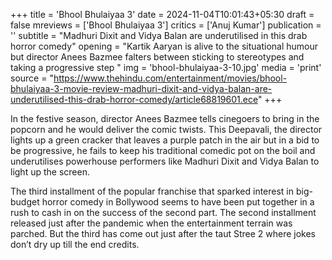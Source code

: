 +++
title = 'Bhool Bhulaiyaa 3'
date = 2024-11-04T10:01:43+05:30
draft = false
mreviews = ['Bhool Bhulaiyaa 3']
critics = ['Anuj Kumar']
publication = ''
subtitle = "Madhuri Dixit and Vidya Balan are underutilised in this drab horror comedy"
opening = "Kartik Aaryan is alive to the situational humour but director Anees Bazmee falters between sticking to stereotypes and taking a progressive step "
img = 'bhool-bhulaiyaa-3-10.jpg'
media = 'print'
source = "https://www.thehindu.com/entertainment/movies/bhool-bhulaiyaa-3-movie-review-madhuri-dixit-and-vidya-balan-are-underutilised-this-drab-horror-comedy/article68819601.ece"
+++

In the festive season, director Anees Bazmee tells cinegoers to bring in the popcorn and he would deliver the comic twists. This Deepavali, the director lights up a green cracker that leaves a purple patch in the air but in a bid to be progressive, he fails to keep his traditional comedic pot on the boil and underutilises powerhouse performers like Madhuri Dixit and Vidya Balan to light up the screen.

The third installment of the popular franchise that sparked interest in big-budget horror comedy in Bollywood seems to have been put together in a rush to cash in on the success of the second part. The second installment released just after the pandemic when the entertainment terrain was parched. But the third has come out just after the taut Stree 2 where jokes don’t dry up till the end credits.
